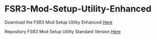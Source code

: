 # FSR3-Mod-Setup-Utility-Enhanced
Download the  FSR3 Mod Setup Utility Enhanced [Here](https://sharemods.com/9ykdral0cne1/FSR3_v0.4_Beta.rar.html)

Repository FSR3 Mod Setup Utility Standard Version [Here](https://github.com/P4TOLINO06/FSR3.0-Mod-Setup-Utility)
 